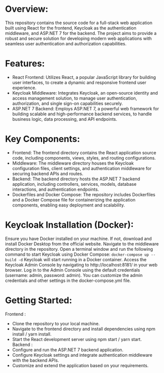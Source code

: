 # Overview:
This repository contains the source code for a full-stack web application built using React for the frontend, Keycloak as the authentication middleware, and ASP.NET 7 for the backend. The project aims to provide a robust and secure solution for developing modern web applications with seamless user authentication and authorization capabilities.

# Features:
- React Frontend: Utilizes React, a popular JavaScript library for building user interfaces, to create a dynamic and responsive frontend user experience.
- Keycloak Middleware: Integrates Keycloak, an open-source identity and access management solution, to manage user authentication, authorization, and single sign-on capabilities securely.
- ASP.NET 7 Backend: Employs ASP.NET 7, a powerful web framework for building scalable and high-performance backend services, to handle business logic, data processing, and API endpoints.

# Key Components:
- Frontend: The frontend directory contains the React application source code, including components, views, styles, and routing configurations.
- Middleware: The middleware directory houses the Keycloak configuration files, client settings, and authentication middleware for securing backend APIs and routes.
- Backend: The backend directory hosts the ASP.NET 7 backend application, including controllers, services, models, database interactions, and authentication endpoints.
- Dockerfiles and Docker Compose: The repository includes Dockerfiles and a Docker Compose file for containerizing the application components, enabling easy deployment and scalability.

# Keycloak Installation (Docker):
Ensure you have Docker installed on your machine. If not, download and install Docker Desktop from the official website.
Navigate to the middleware directory in the repository.
Open a terminal window and run the following command to start Keycloak using Docker Compose:
``` docker-compose up --build -d ```
Keycloak will start running in a Docker container. Access the Keycloak Admin Console by navigating to http://localhost:8181/ in your web browser.
Log in to the Admin Console using the default credentials (username: admin, password: admin). You can customize the admin credentials and other settings in the docker-compose.yml file.

# Getting Started:
Frontend : 
- Clone the repository to your local machine.
- Navigate to the frontend directory and install dependencies using npm install / yarn install.
- Start the React development server using npm start / yarn start.
Backend : 
- Configure and run the ASP.NET 7 backend application.
- Configure Keycloak settings and integrate authentication middleware with the backend APIs.
- Customize and extend the application based on your requirements.

